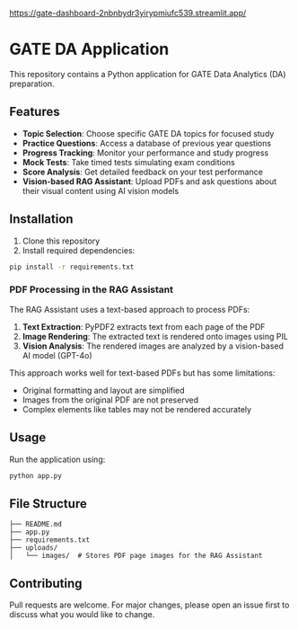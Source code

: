 https://gate-dashboard-2nbnbydr3yirypmiufc539.streamlit.app/

# GATE DA Application

This repository contains a Python application for GATE Data Analytics (DA) preparation.

## Features

- **Topic Selection**: Choose specific GATE DA topics for focused study
- **Practice Questions**: Access a database of previous year questions
- **Progress Tracking**: Monitor your performance and study progress
- **Mock Tests**: Take timed tests simulating exam conditions
- **Score Analysis**: Get detailed feedback on your test performance
- **Vision-based RAG Assistant**: Upload PDFs and ask questions about their visual content using AI vision models

## Installation

1. Clone this repository
2. Install required dependencies:
```bash
pip install -r requirements.txt
```

### PDF Processing in the RAG Assistant

The RAG Assistant uses a text-based approach to process PDFs:

1. **Text Extraction**: PyPDF2 extracts text from each page of the PDF
2. **Image Rendering**: The extracted text is rendered onto images using PIL
3. **Vision Analysis**: The rendered images are analyzed by a vision-based AI model (GPT-4o)

This approach works well for text-based PDFs but has some limitations:
- Original formatting and layout are simplified
- Images from the original PDF are not preserved
- Complex elements like tables may not be rendered accurately

## Usage

Run the application using:
```bash
python app.py
```

## File Structure

```
├── README.md
├── app.py
├── requirements.txt
├── uploads/
│   └── images/  # Stores PDF page images for the RAG Assistant
```

## Contributing

Pull requests are welcome. For major changes, please open an issue first to discuss what you would like to change.
